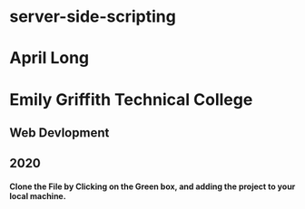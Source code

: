 # server-side-scripting

# April Long 
# Emily Griffith Technical College
## Web Devlopment 
## 2020

#### Clone the File by Clicking on the Green box, and adding the project to your local machine. 
